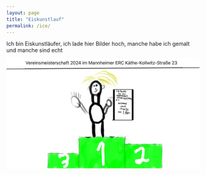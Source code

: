 ```yaml
---
layout: page
title: "Eiskunstlauf"
permalink: /ice/
---
```


Ich bin Eiskunstläufer, ich lade hier Bilder hoch, manche habe ich gemalt und manche sind echt

![](_pages/Viktor-Platz-1.jpg)
